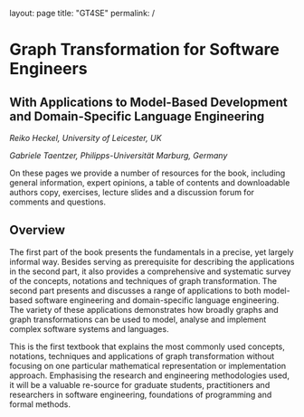layout: page
title: "GT4SE"
permalink: /

# Graph Transformation for Software Engineers
## With Applications to Model-Based Development and Domain-Specific Language Engineering

*Reiko Heckel, University of Leicester, UK*

*Gabriele Taentzer, Philipps-Universität Marburg, Germany*

On these pages we provide a number of resources for the book, including general information, expert opinions, a table of contents and downloadable authors copy, exercises, lecture slides and a discussion forum for comments and questions.

## Overview

The first part of the book presents the fundamentals in a precise, yet largely informal way. Besides serving as prerequisite for describing the applications in the second part, it also provides a comprehensive and systematic survey of the concepts, notations and techniques of graph transformation. The second part presents and discusses a range of applications to both model-based software engineering and domain-specific language engineering. The variety of these applications demonstrates how broadly graphs and graph transformations can be used to model, analyse and implement complex software systems and languages.

This is the first textbook that explains the most commonly used concepts, notations, techniques and applications of graph transformation without focusing on one particular mathematical representation or implementation approach. Emphasising the research and engineering methodologies used, it will be a valuable re-source for graduate students, practitioners and researchers in software engineering, foundations of programming and formal methods.
